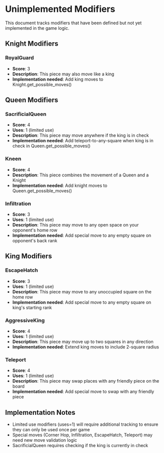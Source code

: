 # Unimplemented Modifiers

This document tracks modifiers that have been defined but not yet implemented in the game logic.

## Knight Modifiers

### RoyalGuard
- **Score**: 3
- **Description**: This piece may also move like a king
- **Implementation needed**: Add king moves to Knight.get_possible_moves()

## Queen Modifiers

### SacrificialQueen
- **Score**: 4
- **Uses**: 1 (limited use)
- **Description**: This piece may move anywhere if the king is in check
- **Implementation needed**: Add teleport-to-any-square when king is in check in Queen.get_possible_moves()

### Kneen
- **Score**: 4
- **Description**: This piece combines the movement of a Queen and a Knight
- **Implementation needed**: Add knight moves to Queen.get_possible_moves()

### Infiltration
- **Score**: 3
- **Uses**: 1 (limited use)
- **Description**: This piece may move to any open space on your opponent's home row
- **Implementation needed**: Add special move to any empty square on opponent's back rank

## King Modifiers

### EscapeHatch
- **Score**: 3
- **Uses**: 1 (limited use)
- **Description**: This piece may move to any unoccupied square on the home row
- **Implementation needed**: Add special move to any empty square on king's starting rank

### AggressiveKing
- **Score**: 4
- **Uses**: 1 (limited use)
- **Description**: This piece may move up to two squares in any direction
- **Implementation needed**: Extend king moves to include 2-square radius

### Teleport
- **Score**: 4
- **Uses**: 1 (limited use)
- **Description**: This piece may swap places with any friendly piece on the board
- **Implementation needed**: Add special move to swap with any friendly piece

## Implementation Notes

- Limited use modifiers (uses=1) will require additional tracking to ensure they can only be used once per game
- Special moves (Corner Hop, Infiltration, EscapeHatch, Teleport) may need new move validation logic
- SacrificialQueen requires checking if the king is currently in check
